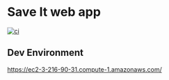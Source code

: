 # Save It web app

[![ci](https://github.com/astanzani/save-it/actions/workflows/ci.yml/badge.svg)](https://github.com/astanzani/save-it/actions/workflows/ci.yml)

## Dev Environment
https://ec2-3-216-90-31.compute-1.amazonaws.com/
